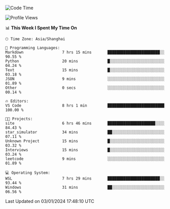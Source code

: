 <!--START_SECTION:waka-->
![Code Time](http://img.shields.io/badge/Code%20Time-1%2C446%20hrs%204%20mins-blue)

![Profile Views](http://img.shields.io/badge/Profile%20Views-0-blue)

📊 **This Week I Spent My Time On** 

```text
🕑︎ Time Zone: Asia/Shanghai

💬 Programming Languages: 
Markdown                 7 hrs 15 mins       ███████████████████████░░   90.55 % 
Python                   20 mins             █░░░░░░░░░░░░░░░░░░░░░░░░   04.24 % 
Text                     15 mins             █░░░░░░░░░░░░░░░░░░░░░░░░   03.18 % 
JSON                     9 mins              ░░░░░░░░░░░░░░░░░░░░░░░░░   01.89 % 
Other                    0 secs              ░░░░░░░░░░░░░░░░░░░░░░░░░   00.14 % 

🔥 Editors: 
VS Code                  8 hrs 1 min         █████████████████████████   100.00 % 

🐱‍💻 Projects: 
site                     6 hrs 46 mins       █████████████████████░░░░   84.43 % 
star_simulator           34 mins             ██░░░░░░░░░░░░░░░░░░░░░░░   07.11 % 
Unknown Project          15 mins             █░░░░░░░░░░░░░░░░░░░░░░░░   03.32 % 
Interviews               15 mins             █░░░░░░░░░░░░░░░░░░░░░░░░   03.24 % 
leetcode                 9 mins              ░░░░░░░░░░░░░░░░░░░░░░░░░   01.89 % 

💻 Operating System: 
WSL                      7 hrs 29 mins       ███████████████████████░░   93.44 % 
Windows                  31 mins             ██░░░░░░░░░░░░░░░░░░░░░░░   06.56 % 
```


 Last Updated on 03/01/2024 17:48:10 UTC
<!--END_SECTION:waka-->